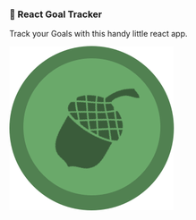 ### 🚀 React Goal Tracker

Track your Goals with this handy little react app.

<img src="./app/public/favicon.png">
